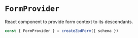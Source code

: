 # `FormProvider`

React component to provide form context to its descendants.

```ts
const { FormProvider } = createZodForm({ schema })
```
